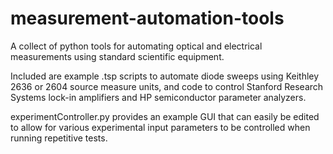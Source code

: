 # measurement-automation-tools
A collect of python tools for automating optical and electrical measurements using standard scientific equipment.

Included are example .tsp scripts to automate diode sweeps using Keithley 2636 or 2604 source measure units, and code to control Stanford Research Systems lock-in amplifiers and HP semiconductor parameter analyzers. 

experimentController.py provides an example GUI that can easily be edited to allow for various experimental input parameters to be controlled when running repetitive tests.
